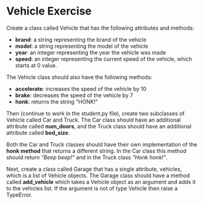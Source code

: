 # Vehicle Exercise
Create a class called Vehicle that has the following attributes and methods:

- **brand**: a string representing the brand of the vehicle
- **model**: a string representing the model of the vehicle
- **year**: an integer representing the year the vehicle was made
- **speed**: an integer representing the current speed of the vehicle, which starts at 0 value.

The Vehicle class should also have the following methods:

- **accelerate**: increases the speed of the vehicle by 10
- **brake**: decreases the speed of the vehicle by 7
- **honk**: returns the string "HONK!"

Then (continue to work in the student.py file), create two subclasses of Vehicle called Car and Truck. The Car class should have an additional attribute called **num_doors**, and the Truck class should have an additional attribute called **bed_size**. 

Both the Car and Truck classes should have their own implementation of the **honk method** that returns a different string. In the Car class this method should return *"Beep beep!"* and in the Truck class *"Honk honk!"*.

Next, create a class called Garage that has a single attribute, vehicles, which is a list of Vehicle objects. The Garage class should have a method called **add_vehicle** which takes a Vehicle object as an argument and adds it to the vehicles list. If the argument is not of type Vehicle then raise a TypeError.
